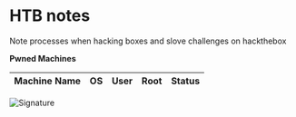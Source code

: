 # HTB notes
Note processes when hacking boxes and slove challenges on hackthebox

**Pwned Machines**

| Machine Name  | OS | User | Root | Status |
| :---: | :---: | :---: | :---: | :---: |


![Signature](https://www.hackthebox.eu/badge/image/83903)
